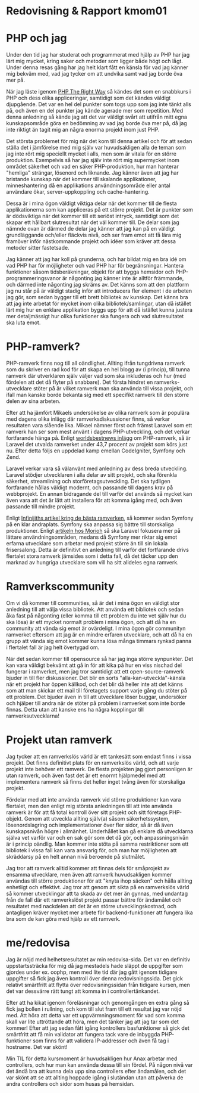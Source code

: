 ---
---
Redovisning & Rapport kmom01
=========================

# PHP och jag
Under den tid jag har studerat och programmerat med hjälp av PHP har jag lärt mig mycket, kring saker och metoder som ligger både högt och lågt. Under denna resas gång har jag helt klart fått en känsla för vad jag känner mig bekväm med, vad jag tycker om att undvika samt vad jag borde öva mer på.

När jag läste igenom [PHP The Right Way](https://phptherightway.com/) så kändes det som en snabbkurs i PHP och dess olika appliceringar, samtidigt som det kändes väldigt djupgående. Det var en hel del punkter som togs upp som jag inte tänkt alls på, och även en del punkter jag kände agerade mer som repetition. Med denna anledning så kände jag att det var väldigt svårt att utifrån mitt egna kunskapsområde göra en bedömning av vad jag borde öva mer på, då jag inte riktigt än tagit mig an några enorma projekt inom just PHP.

Det största problemet för mig när det kom till denna artikel och för att sedan ställa det i jämförelse med mig själv var huvudsakligen alla de teman som jag inte rört mig speciellt mycket i alls, men som är vitala för en större produktion. Exempelvis så har jag själv inte rört mig supermycket inom området säkerhet och vad en säker PHP-produktion, hur man hanterar "hemliga" strängar, lösenord och liknande. Jag känner även att jag har bristande kunskap när det kommer till skalande applikationer, minneshantering då en applikations användningsområde eller antal användare ökar, server-uppkoppling och cache-hantering.

Dessa är i mina ögon väldigt viktiga delar när det kommer till de flesta applikationerna som kan appliceras på ett större projekt. Det är punkter som är dödsviktiga när det kommer till ett seriöst intryck, samtidigt som det skapar ett hållbart slutresultat när det väl kommer till. De delar som jag nämnde ovan är därmed de delar jag känner att jag kan på en väldigt grundläggande och/eller fläckvis nivå, och ser fram emot att få lära mig framöver inför nästkommande projekt och idéer som kräver att dessa metoder sitter fastetsade.

Jag känner att jag har koll på grunderna, och har bildat mig en bra idé om vad PHP har för möjligheter och vad PHP har för begränsningar. Hantera funktioner såsom tidsberäkningar, objekt för att bygga hemsidor och PHP-programmeringsvanor är någonting jag känner inte är alltför främmande, och därmed inte någonting jag skräms av. Det känns som att den plattform jag nu står på är väldigt stadig inför att introducera fler element i de arbeten jag gör, som sedan bygger till ett brett bibliotek av kunskap. Det känns bra att jag inte arbetat för mycket inom olika bibliotek/samlingar, utan då istället lärt mig hur en enklare applikation byggs upp för att då istället kunna justera mer detaljmässigt hur olika funktioner ska fungera och vad slutresultatet ska luta emot.

# PHP-ramverk?

PHP-ramverk finns nog till all oändlighet. Allting ifrån tungdrivna ramverk som du skriver en rad kod för att skapa en hel blogg av (i princip), till tunna ramverk där utverklaren själv väljer vad som ska inkluderas och hur (med fördelen att det då flyter på snabbare). Det första hindret en ramverks-utvecklare stöter på är vilket ramverk man ska använda till vissa projekt, och ifall man kanske borde bekanta sig med ett specifikt ramverk till den större delen av sina arbeten.

Efter att ha jämfört Mikaels undersökelse av olika ramverk som är populära med dagens olika inlägg där ramverksdiskussioner finns, så verkar resultaten vara slående lika. Mikael nämner först och främst Laravel som ett ramverk han ser som mest använt i dagens PHP-utveckling, och det verkar fortfarande hänga på. Enligt [worldsbestnews inlägg](https://worldbestnews.info/best-php-frameworks-of-2020-for-web-developers/) om PHP-ramverk, så är Laravel det utvalda ramverket under 43,7 procent av projekt som körs just nu. Efter detta följs en uppdelad kamp emellan CodeIgniter, Symfony och Zend.

Laravel verkar vara så välanvänt med anledning av dess breda utveckling. Laravel stödjer utvecklaren i alla delar av sitt projekt, och ska förenkla säkerhet, streamlining och storföretagsutveckling. Det ska tydligen fortfarande hållas väldigt modernt, och passande till dagens krav på webbprojekt. En annan bidragande del till varför det används så mycket kan även vara att det är lätt att installera för att komma igång med, och även passande till mindre projekt.

Enligt [Infinijiths artikel kring de bästa ramverken](https://infinijith.medium.com/25-best-php-frameworks-for-web-development-in-2020-20dcd85e43ca), så kommer sedan Symfony på en klar andraplats. Symfony ska anpassa sig bättre till storskaliga produktioner. Enligt [artikeln hos Morioh](https://morioh.com/p/45fce21d9a82) så ska Laravel fokusera mer på lättare användningsområden, medans då Symfony mer riktar sig emot erfarna utvecklare som arbetar med projekt större än till sin lokala frisersalong. Detta är definitivt en anledning till varför det fortfarande drivs flertalet stora ramverk jämsides som i detta fall, då det täcker upp den marknad av hungriga utvecklare som vill ha sitt alldeles egna ramverk.

# Ramverkscommunity

Om vi då kommer till communities, så är det i mina ögon en väldigt stor anledning till att välja vissa bibliotek. Att använda ett bibliotek och sedan åka fast på någonting (eller komma till ett problem du inte vet själv hur du ska lösa) är ett mycket normalt problem i mina ögon, och att då ha en community att vända sig emot är ovärdeligt. I mina ögon gör communityn ramverket eftersom att jag är en mindre erfaren utvecklare, och att då ha en grupp att vända sig emot kommer kunna lösa många timmars rynkad panna i flertalet fall är jag helt övertygad om.

När det sedan kommer till opensource så har jag inga större synpunkter. Det kan vara väldigt bekvämt att gå in för att kika på hur en viss nischad del fungerar i ramverket, men jag tror samtidigt att ett open-source-ramverk bjuder in till fler diskussioner. Det blir en sorts "alla-kan-utveckla"-känsla när ett projekt har öppen källkod, och det blir då heller inte att det känns som att man skickar ett mail till företagets support varje gång du stöter på ett problem. Det bjuder även in till att utvecklare löser buggar, undersöker och hjälper till andra när de stöter på problem i ramverket som inte borde finnas. Detta utan att kanske ens ha några kopplingar till ramverksutvecklarna!

# Projekt utan ramverk

Jag tycker att en ramverkslös värld är ett tankesätt som endast finns i vissa projekt. Det finns definitivt plats för en ramverkslös värld, och att varje projekt inte behöver ett ramverk. De flesta projekten jag gjort personligen är utan ramverk, och även fast det är ett enormt hjälpmedel med att implementera ramverk så finns det heller inget tvång även för storskaliga projekt.

Fördelar med att inte använda ramverk vid större produktioner kan vara flertalet, men den enligt mig största anledningen till att inte använda ramverk är för att få total kontroll över sitt projekt och sitt företags PHP-objekt. Genom att utveckla allting själv(a) såsom säkerhetssystem, lösenordslagring och implementationer över fler sidor, så är då även kunskapsnivån högre i allmänhet. Underhållet kan gå enklare då utvecklarna själva vet varför var och en sak gör som det då gör, och anpassningsnivån är i princip oändlig. Man kommer inte stöta på samma restriktioner som ett bibliotek i vissa fall kan vara ansvarig för, och man har möjligheten att skräddarsy på en helt annan nivå beroende på slutmålet.

Jag tror att ramverk alltid kommer att finnas dels för småprojekt av ensamma utvecklare, men även att ramverk huvudsakligen kommer användas till större produktioner för att "knyta ihop säcken" och hålla allting enhetligt och effektivt. Jag tror att genom att sikta på en ramverkslös värld så kommer utvecklingar att ta skada av det mer än gynnas, med undantag från de fall där ett ramverkslöst projekt passar bättre för ändamålet och resultatet med nackdelen att det är en större utvecklingskostnad, och antagligen kräver mycket mer arbete för backend-funktioner att fungera lika bra som de kan göra med hjälp av ett ramverk.

# me/redovisa

Jag är nöjd med helhetsresultatet av min redovisa-sida. Det var en definitiv uppstartssträcka för mig då jag mestadels hade släppt de uppgifter som gjordes under ex. oophp, men med lite tid där jag gått igenom tidigare uppgifter så fick jag även kontroll över denna redovisningssida. Det gick relativt smärtfritt att flytta över redovisningssidan från tidigare kursen, men det var dessvärre rätt tungt att komma in i controllertänkandet.

Efter att ha kikat igenom föreläsningar och genomgången en extra gång så fick jag bollen i rullning, och kom till slut fram till ett resultat jag var nöjd med. Att höra att detta var ett uppvärmningsmoment för vad som komma skall var lite uttröttande att höra, men det tänker jag att jag tar som det kommer! Efter att jag sedan fått igång kontrollers basfunktioner så gick det smärtfritt att få min validator att fungera tack vare de inbyggda PHP-funktioner som finns för att validera IP-addresser och även få tag i hostname. Det var skönt!

Min TIL för detta kursmoment är huvudsakligen hur Anax arbetar med controllers, och hur man kan använda dessa till sin fördel. På någon nivå var det ändå bra att kunna dela upp sina controllers efter ändamålen, och det var skönt att se att allting hoppade igång i slutändan utan att påverka de andra controllers och sidor som husas på hemsidan.
